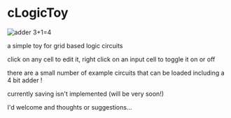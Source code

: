 cLogicToy
=========

![adder 3+1=4](chriscamacho.github.com/cLogicToy/adder.png)

a simple toy for grid based logic circuits

click on any cell to edit it, 
right click on an input cell to toggle it on or off

there are a small number of example circuits that can be loaded
including a 4 bit adder !

currently saving isn't implemented (will be very soon!)

I'd welcome and thoughts or suggestions...
